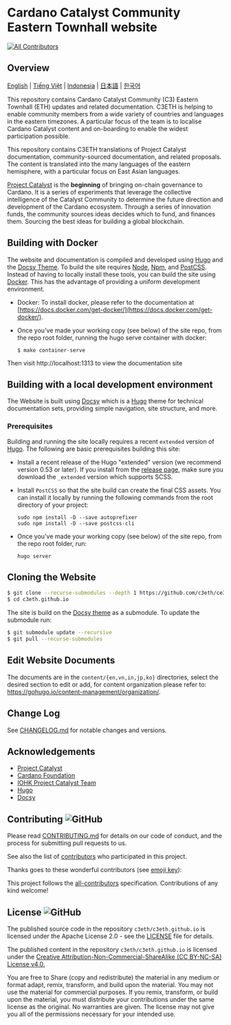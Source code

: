 # Cardano Catalyst Community Eastern Townhall website
<!-- ALL-CONTRIBUTORS-BADGE:START - Do not remove or modify this section -->
[![All Contributors](https://img.shields.io/badge/all_contributors-1-orange.svg?style=flat-square)](#contributors-)
<!-- ALL-CONTRIBUTORS-BADGE:END -->

## Overview

[English](./README.md) | [Tiếng Việt](./README/vi/README.md) | [Indonesia](./README/in/README.md) | [日本語](./README/ja/README.md) | [한국어](./README/ko/README.md)

This repository contains Cardano Catalyst Community (C3) Eastern Townhall (ETH) updates and related documentation. C3ETH is helping to enable community members from a wide variety of countries and languages in the eastern timezones. A particular focus of the team is to localise Cardano Catalyst content and on-boarding to enable the widest participation possible.

This repository contains C3ETH translations of Project Catalyst documentation, community-sourced documentation, and related proposals. The content is translated into the many languages of the eastern hemisphere, with a particular focus on East Asian languages.

[Project Catalyst](https://cardano.ideascale.com/) is the **beginning** of bringing on-chain governance to Cardano. It is a series of experiments that leverage the collective intelligence of the Catalyst Community to determine the future direction and development of the Cardano ecosystem. Through a series of innovation funds, the community sources ideas decides which to fund, and finances them. Sourcing the best ideas for building a global blockchain.

## Building with Docker

The website and documentation is compiled and developed using [Hugo](https://gohugo.io/) and the [Docsy Theme](https://www.docsy.dev/). To build the site requires [Node](https://nodejs.org/en/), [Npm](https://www.npmjs.com/), and [PostCSS](https://postcss.org/). Instead of having to locally install these tools, you can build the site using [Docker](https://docs.docker.com/get-started/overview/). This has the advantage of providing a uniform development environment.

- Docker: To install docker, please refer to the documentation at [https://docs.docker.com/get-docker/](https://docs.docker.com/get-docker/).

- Once you've made your working copy (see below) of the site repo, from the repo root folder, running the hugo serve container with docker:

  ```
  $ make container-serve
  ```

Then visit http://localhost:1313 to view the documentation site

## Building with a local development environment 

The Website is built using [Docsy](https://www.docsy.dev/) which is a [Hugo](https://gohugo.io/) theme for technical documentation sets, providing simple navigation, site structure, and more.

### Prerequisites

Building and running the site locally requires a recent `extended` version of [Hugo](https://gohugo.io). The following are basic prerequisites building this site:

- Install a recent release of the Hugo "extended" version (we recommend version 0.53 or later). If you install from the 
  [release page](https://github.com/gohugoio/hugo/releases), make sure you download the `_extended` version 
  which supports SCSS.

- Install `PostCSS` so that the site build can create the final CSS assets. You can install it locally by running 
  the following commands from the root directory of your project:

  ```
  sudo npm install -D --save autoprefixer
  sudo npm install -D --save postcss-cli
  ```

- Once you've made your working copy (see below) of the site repo, from the repo root folder, run:

  ```
  hugo server
  ```

## Cloning the Website

```bash
$ git clone --recurse-submodules --depth 1 https://github.com/c3eth/ce3th.github.io
$ cd c3eth.github.io
```

The site is build on the [Docsy theme](https://www.docsy.dev/) as a submodule. To update the submodule run:

```bash
$ git submodule update --recursive
$ git pull --recurse-submodules
```
## Edit Website Documents

The documents are in the ```content/{en,vn,in,jp,ko}``` directories, select the desired section to edit or add, for content organization please refer to: https://gohugo.io/content-management/organization/.

## Change Log

See [CHANGELOG.md](CHANGELOG.md) for notable changes and versions.

## Acknowledgements

* [Project Catalyst](https://cardano.ideascale.com/)
* [Cardano Foundation](https://cardanofoundation.org/)
* [IOHK Project Catalyst Team](https://iohk.io/) 
* [Hugo](https://gohugo.io/)
* [Docsy](https://www.docsy.dev/)


## Contributing ![GitHub](https://img.shields.io/github/contributors/c3eth/c3eth.github.io)

Please read [CONTRIBUTING.md](https://github.com/c3eth/c3eth.github.io/blob/main/CONTRIBUTING.md) for details on our code of conduct, and the process for submitting pull requests to us.

See also the list of [contributors](https://github.com/c3eth/c3eth.github.io/graphs/contributors) who participated in this project.

Thanks goes to these wonderful contributors (see [emoji key](https://allcontributors.org/docs/en/emoji-key)):

<!-- ALL-CONTRIBUTORS-LIST:START - Do not remove or modify this section -->
<!-- ALL-CONTRIBUTORS-LIST:END -->

This project follows the [all-contributors](https://github.com/all-contributors/all-contributors) specification. Contributions of any kind welcome!

## License ![GitHub](https://img.shields.io/github/license/c3eth/c3eth.github.io)

The published source code in the repository `c3eth/c3eth.github.io` is licensed under the Apache License 2.0 - see the [LICENSE](https://github.com/c3eth/c3eth.github.io/main/LICENSE.md) file for details.

The published content in the repository `c3eth/c3eth.github.io` is licensed under the [Creative Attribution-Non-Commercial-ShareAlike (CC BY-NC-SA) License v4.0.](https://creativecommons.org/licenses/by-nc-sa/4.0/)

You are free to Share (copy and redistribute) the material in any medium or format
adapt, remix, transform, and build upon the material. You may not use the material for commercial purposes.  If you remix, transform, or build upon the material, you must distribute your contributions under the same license as the original. No warranties are given. The license may not give you all of the permissions necessary for your intended use.